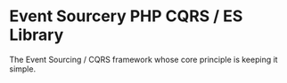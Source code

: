 # Event Sourcery PHP CQRS / ES Library

The Event Sourcing / CQRS framework whose core principle is keeping it simple.